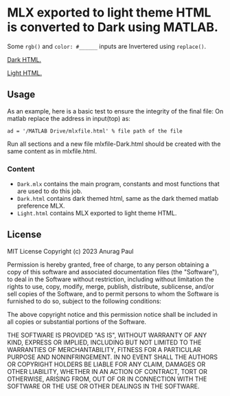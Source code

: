 # MLX exported to light theme HTML is converted to Dark using MATLAB.

Some `rgb()` and `color: #______` inputs are Invertered using `replace()`.

[Dark HTML.](https://anuragpaul0.github.io/DarkMLXhtml/Dark.html)

[Light HTML.](https://anuragpaul0.github.io/DarkMLXhtml/Light.html)

## Usage

As an example, here is a basic test to ensure the integrity of the final file:
On matlab replace the address in input(top) as:
```
ad = '/MATLAB Drive/mlxfile.html' % file path of the file
```
Run all sections and a new file mlxfile-Dark.html should be created with the same content as in mlxfile.html.

### Content

* `Dark.mlx` contains the main program, constants and most functions that are used to do this job.
* `Dark.html` contains dark themed html, same as the dark themed matlab preference MLX.
* `Light.html` contains MLX exported to light theme HTML.

## License

MIT License
Copyright (c) 2023 Anurag Paul

Permission is hereby granted, free of charge, to any person obtaining a copy of this software and associated documentation files (the "Software"), to deal in the Software without restriction, including without limitation the rights to use, copy, modify, merge, publish, distribute, sublicense, and/or sell copies of the Software, and to permit persons to whom the Software is furnished to do so, subject to the following conditions:

The above copyright notice and this permission notice shall be included in all copies or substantial portions of the Software.

THE SOFTWARE IS PROVIDED "AS IS", WITHOUT WARRANTY OF ANY KIND, EXPRESS OR IMPLIED, INCLUDING BUT NOT LIMITED TO THE WARRANTIES OF MERCHANTABILITY, FITNESS FOR A PARTICULAR PURPOSE AND NONINFRINGEMENT. IN NO EVENT SHALL THE AUTHORS OR COPYRIGHT HOLDERS BE LIABLE FOR ANY CLAIM, DAMAGES OR OTHER LIABILITY, WHETHER IN AN ACTION OF CONTRACT, TORT OR OTHERWISE, ARISING FROM, OUT OF OR IN CONNECTION WITH THE SOFTWARE OR THE USE OR OTHER DEALINGS IN THE SOFTWARE.
